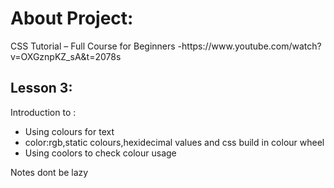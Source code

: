 <h1>About Project:</h1>
  CSS Tutorial – Full Course for Beginners -https://www.youtube.com/watch?v=OXGznpKZ_sA&t=2078s
</p>
<h2>Lesson 3:</h2>
<p>
Introduction to :
<ul>  
<li>Using colours for text</li>
<li>color:rgb,static colours,hexidecimal values and css build in colour wheel</li>
<li>Using coolors to check colour usage</li>
</ul>
Notes dont be lazy
</p>
